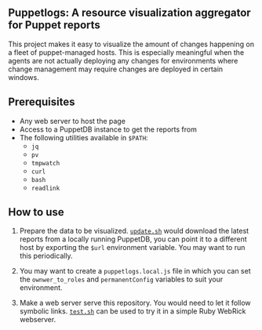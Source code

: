 Puppetlogs: A resource visualization aggregator for Puppet reports
------------------------------------------------------------------

This project makes it easy to visualize the amount of changes happening on a
fleet of puppet-managed hosts. This is especially meaningful when the agents
are not actually deploying any changes for environments where change management
may require changes are deployed in certain windows.

Prerequisites
-------------

- Any web server to host the page
- Access to a PuppetDB instance to get the reports from
- The following utilities available in `$PATH`:
  - `jq`
  - `pv`
  - `tmpwatch`
  - `curl`
  - `bash`
  - `readlink`

How to use
----------

1. Prepare the data to be visualized. [`update.sh`](update.sh) would download the latest
   reports from a locally running PuppetDB, you can point it to a different
   host by exporting the `$url` environment variable. You may want to run this
   periodically.

2. You may want to create a `puppetlogs.local.js` file in which you can set the
   `ownwer_to_roles` and `permanentConfig` variables to suit your environment.

3. Make a web server serve this repository. You would need to let it follow
   symbolic links. [`test.sh`](test.sh) can be used to try it in a simple Ruby WebRick
   webserver.


